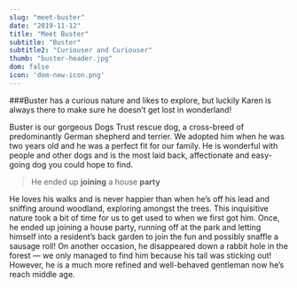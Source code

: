```yaml
---
slug: "meet-buster"
date: "2019-11-12"
title: "Meet Buster"
subtitle: "Buster"
subtitle2: "Curiouser and Curiouser"
thumb: "buster-header.jpg"
dom: false
icon: 'dom-new-icon.png'
---
```


###Buster has a curious nature and likes to explore, but luckily Karen is always there to make sure he doesn’t get lost in wonderland! 

Buster is our gorgeous Dogs Trust rescue dog, a cross-breed of predominantly German shepherd and terrier. We adopted him when he was two years old and he was a perfect fit for our family. He is wonderful with people and other dogs and is the most laid back, affectionate and easy-going dog you could hope to find. 

> He ended up **joining** a house **party**

He loves his walks and is never happier than when he’s off his lead and sniffing around woodland, exploring amongst the trees. This inquisitive nature took a bit of time for us to get used to when we first got him. Once, he ended up joining a house party, running off at the park and letting himself into a resident’s back garden to join the fun and possibly snaffle a sausage roll! On another occasion, he disappeared down a rabbit hole in the forest — we only managed to find him because his tail was sticking out! However, he is a much more refined and well-behaved gentleman now he’s reach middle age. 